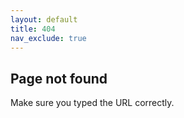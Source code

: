 ```yaml
---
layout: default
title: 404
nav_exclude: true
---
```


## Page not found

Make sure you typed the URL correctly.
